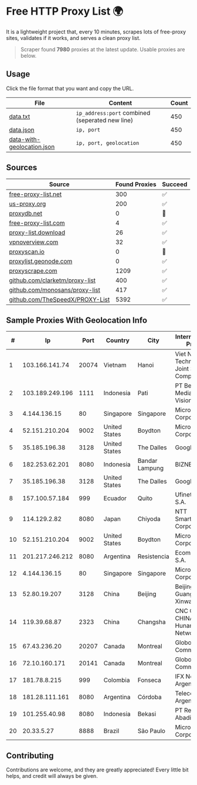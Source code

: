 
# Free HTTP Proxy List 🌍

It is a lightweight project that, every 10 minutes, scrapes lots of free-proxy sites, validates if it works, and serves a clean proxy list.


> Scraper found **7980** proxies at the latest update. Usable proxies are below.

## Usage

Click the file format that you want and copy the URL.


|File|Content|Count|
|----|-------|-----|
|[data.txt](https://raw.githubusercontent.com/themiralay/Proxy-List-World/master/data.txt)|`ip_address:port` combined (seperated new line)|450|
|[data.json](https://raw.githubusercontent.com/themiralay/Proxy-List-World/master/data.json)|`ip, port`|450|
|[data-with-geolocation.json](https://raw.githubusercontent.com/themiralay/Proxy-List-World/master/data-with-geolocation.json)|`ip, port, geolocation`|450|

## Sources

|Source|Found Proxies|Succeed|
|------|-------------|-------|
|[free-proxy-list.net](https://free-proxy-list.net)|300|✅|
|[us-proxy.org](https://www.us-proxy.org)|200|✅|
|[proxydb.net](http://proxydb.net)|0|🚫|
|[free-proxy-list.com](https://free-proxy-list.com/?page=&port=&type%5B%5D=http&type%5B%5D=https&up_time=0&search=Search)|4|✅|
|[proxy-list.download](https://www.proxy-list.download/HTTP)|26|✅|
|[vpnoverview.com](https://vpnoverview.com/privacy/anonymous-browsing/free-proxy-servers)|32|✅|
|[proxyscan.io](https://www.proxyscan.io)|0|🚫|
|[proxylist.geonode.com](https://proxylist.geonode.com/api/proxy-list?limit=300&page=1&sort_by=lastChecked&sort_type=desc&protocols=http,https)|0|✅|
|[proxyscrape.com](https://api.proxyscrape.com/v2/?request=displayproxies&protocol=http&timeout=10000&country=all&ssl=all&anonymity=all)|1209|✅|
|[github.com/clarketm/proxy-list](https://raw.githubusercontent.com/clarketm/proxy-list/master/proxy-list-raw.txt)|400|✅|
|[github.com/monosans/proxy-list](https://raw.githubusercontent.com/monosans/proxy-list/main/proxies/http.txt)|417|✅|
|[github.com/TheSpeedX/PROXY-List](https://raw.githubusercontent.com/TheSpeedX/PROXY-List/master/http.txt)|5392|✅|


## Sample Proxies With Geolocation Info

|#|Ip|Port|Country|City|Internet Service Provider|
|-|--|----|-------|----|-------------------------|
|1|103.166.141.74|20074|Vietnam|Hanoi|Viet NAM Cloud Technology Joint Stock Company|
|2|103.189.249.196|1111|Indonesia|Pati|PT Berkah Media Kusuma Vision|
|3|4.144.136.15|80|Singapore|Singapore|Microsoft Corporation|
|4|52.151.210.204|9002|United States|Boydton|Microsoft Corporation|
|5|35.185.196.38|3128|United States|The Dalles|Google LLC|
|6|182.253.62.201|8080|Indonesia|Bandar Lampung|BIZNET|
|7|35.185.196.38|3128|United States|The Dalles|Google LLC|
|8|157.100.57.184|999|Ecuador|Quito|Ufinet Panama S.A.|
|9|114.129.2.82|8080|Japan|Chiyoda|NTT SmartConnect Corporation|
|10|52.151.210.204|9002|United States|Boydton|Microsoft Corporation|
|11|201.217.246.212|8080|Argentina|Resistencia|Ecom Chaco S.A.|
|12|4.144.136.15|80|Singapore|Singapore|Microsoft Corporation|
|13|52.80.19.207|3128|China|Beijing|Beijing Guanghuan Xinwang Digital|
|14|119.39.68.87|2323|China|Changsha|CNC Group CHINA169 Hunan Province Network|
|15|67.43.236.20|20207|Canada|Montreal|GloboTech Communications|
|16|72.10.160.171|20141|Canada|Montreal|GloboTech Communications|
|17|181.78.8.215|999|Colombia|Fonseca|IFX Networks Argentina S.R.L|
|18|181.28.111.161|8080|Argentina|Córdoba|Telecom Argentina S.A|
|19|101.255.40.98|8080|Indonesia|Bekasi|PT Remala Abadi|
|20|20.33.5.27|8888|Brazil|São Paulo|Microsoft Corporation|



## Contributing

Contributions are welcome, and they are greatly appreciated! Every
little bit helps, and credit will always be given.

